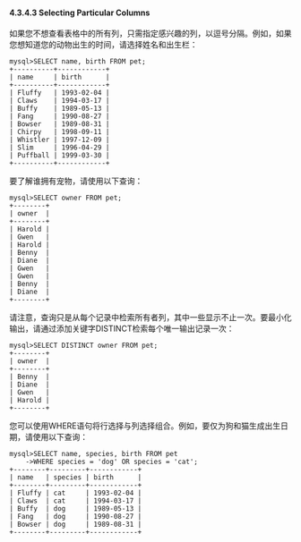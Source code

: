 #### 4.3.4.3 Selecting Particular Columns

如果您不想查看表格中的所有列，只需指定感兴趣的列，以逗号分隔。例如，如果您想知道您的动物出生的时间，请选择姓名和出生栏：

```
mysql>SELECT name, birth FROM pet;
+----------+------------+
| name     | birth      |
+----------+------------+
| Fluffy   | 1993-02-04 |
| Claws    | 1994-03-17 |
| Buffy    | 1989-05-13 |
| Fang     | 1990-08-27 |
| Bowser   | 1989-08-31 |
| Chirpy   | 1998-09-11 |
| Whistler | 1997-12-09 |
| Slim     | 1996-04-29 |
| Puffball | 1999-03-30 |
+----------+------------+
```

要了解谁拥有宠物，请使用以下查询：

```
mysql>SELECT owner FROM pet;
+--------+
| owner  |
+--------+
| Harold |
| Gwen   |
| Harold |
| Benny  |
| Diane  |
| Gwen   |
| Gwen   |
| Benny  |
| Diane  |
+--------+
```

请注意，查询只是从每个记录中检索所有者列，其中一些显示不止一次。要最小化输出，请通过添加关键字DISTINCT检索每个唯一输出记录一次：

```
mysql>SELECT DISTINCT owner FROM pet;
+--------+
| owner  |
+--------+
| Benny  |
| Diane  |
| Gwen   |
| Harold |
+--------+
```

您可以使用WHERE语句将行选择与列选择组合。例如，要仅为狗和猫生成出生日期，请使用以下查询：

```
mysql>SELECT name, species, birth FROM pet
    ->WHERE species = 'dog' OR species = 'cat';
+--------+---------+------------+
| name   | species | birth      |
+--------+---------+------------+
| Fluffy | cat     | 1993-02-04 |
| Claws  | cat     | 1994-03-17 |
| Buffy  | dog     | 1989-05-13 |
| Fang   | dog     | 1990-08-27 |
| Bowser | dog     | 1989-08-31 |
+--------+---------+------------+
```



